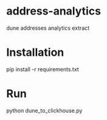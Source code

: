# address-analytics
dune addresses analytics extract

# Installation

pip install -r requirements.txt

# Run

python dune_to_clickhouse.py
